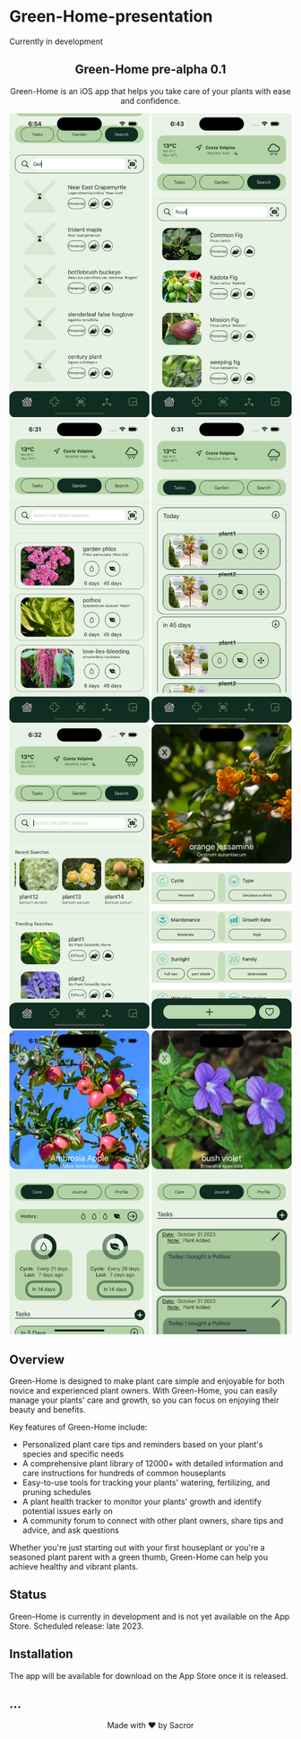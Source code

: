 # Green-Home-presentation
Currently in development
<h2 align="center">Green-Home pre-alpha 0.1</h2>

<p align="center">
	Green-Home is an iOS app that helps you take care of your plants with ease and confidence.
</p>

<p align="center">
	<img src="https://github.com/Sacror/Green-Home-presentation/blob/master/Resources/image8.png" alt="Screenshot of Green-Home app 1" width="250">
  	<img src="https://github.com/Sacror/Green-Home-presentation/blob/master/Resources/image1.png" alt="Screenshot of Green-Home app 2" width="250">
    	<img src="https://github.com/Sacror/Green-Home-presentation/blob/master/Resources/image2.png" alt="Screenshot of Green-Home app 3" width="250">
      <img src="https://github.com/Sacror/Green-Home-presentation/blob/master/Resources/image3.png"alt="Screenshot of Green-Home app 4" width="250">
  	<img src="https://github.com/Sacror/Green-Home-presentation/blob/master/Resources/image4.png" alt="Screenshot of Green-Home app 5" width="250">
    	<img src="https://github.com/Sacror/Green-Home-presentation/blob/master/Resources/image5.png" alt="Screenshot of Green-Home app 6" width="250">
	<img src="https://github.com/Sacror/Green-Home-presentation/blob/master/Resources/image6.png"alt="Screenshot of Green-Home app 4" width="250">
    	<img src="https://github.com/Sacror/Green-Home-presentation/blob/master/Resources/image9.png" alt="Screenshot of Green-Home app 6" width="250">
</p>

## Overview

Green-Home is designed to make plant care simple and enjoyable for both novice and experienced plant owners. With Green-Home, you can easily manage your plants' care and growth, so you can focus on enjoying their beauty and benefits.

Key features of Green-Home include:

- Personalized plant care tips and reminders based on your plant's species and specific needs
- A comprehensive plant library of 12000+ with detailed information and care instructions for hundreds of common houseplants
- Easy-to-use tools for tracking your plants' watering, fertilizing, and pruning schedules
- A plant health tracker to monitor your plants' growth and identify potential issues early on
- A community forum to connect with other plant owners, share tips and advice, and ask questions

Whether you're just starting out with your first houseplant or you're a seasoned plant parent with a green thumb, Green-Home can help you achieve healthy and vibrant plants.

## Status

Green-Home is currently in development and is not yet available on the App Store.
Scheduled release: late 2023.

## Installation

The app will be available for download on the App Store once it is released.

## ...


<p align="center">
	Made with ❤️ by Sacror
</p>
